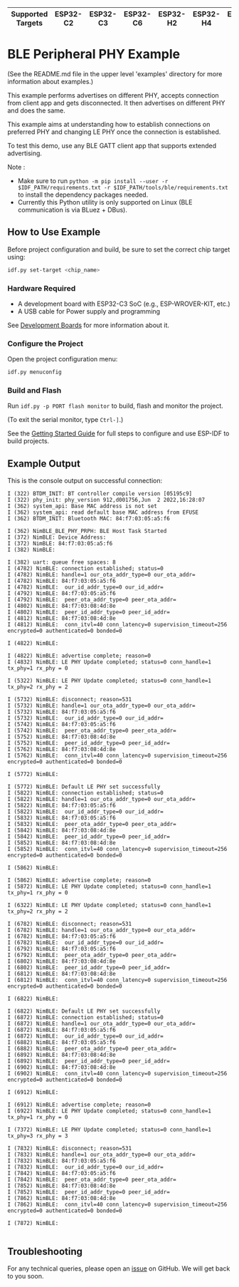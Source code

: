 | Supported Targets | ESP32-C2 | ESP32-C3 | ESP32-C6 | ESP32-H2 | ESP32-H4 | ESP32-S3 |
| ----------------- | -------- | -------- | -------- | -------- | -------- | -------- |

# BLE Peripheral PHY Example

(See the README.md file in the upper level 'examples' directory for more information about examples.)

This example performs advertises on different PHY, accepts connection from client app and gets disconnected. It then advertises on different PHY and does the same.

This example aims at understanding how to establish connections on preferred PHY and changing LE PHY once the connection is established.

To test this demo, use any BLE GATT client app that supports extended advertising.

Note :

* Make sure to run `python -m pip install --user -r $IDF_PATH/requirements.txt -r $IDF_PATH/tools/ble/requirements.txt` to install the dependency packages needed.
* Currently this Python utility is only supported on Linux (BLE communication is via BLuez + DBus).

## How to Use Example

Before project configuration and build, be sure to set the correct chip target using:

```bash
idf.py set-target <chip_name>
```

### Hardware Required

* A development board with ESP32-C3 SoC (e.g., ESP-WROVER-KIT, etc.)
* A USB cable for Power supply and programming

See [Development Boards](https://www.espressif.com/en/products/devkits) for more information about it.

### Configure the Project

Open the project configuration menu:

```bash
idf.py menuconfig
```

### Build and Flash

Run `idf.py -p PORT flash monitor` to build, flash and monitor the project.

(To exit the serial monitor, type ``Ctrl-]``.)

See the [Getting Started Guide](https://idf.espressif.com/) for full steps to configure and use ESP-IDF to build projects.

## Example Output

This is the console output on successful connection:

```
I (322) BTDM_INIT: BT controller compile version [05195c9]
I (322) phy_init: phy_version 912,d001756,Jun  2 2022,16:28:07
I (362) system_api: Base MAC address is not set
I (362) system_api: read default base MAC address from EFUSE
I (362) BTDM_INIT: Bluetooth MAC: 84:f7:03:05:a5:f6

I (362) NimBLE_BLE_PHY_PRPH: BLE Host Task Started
I (372) NimBLE: Device Address:
I (372) NimBLE: 84:f7:03:05:a5:f6
I (382) NimBLE:

I (382) uart: queue free spaces: 8
I (4782) NimBLE: connection established; status=0
I (4782) NimBLE: handle=1 our_ota_addr_type=0 our_ota_addr=
I (4782) NimBLE: 84:f7:03:05:a5:f6
I (4782) NimBLE:  our_id_addr_type=0 our_id_addr=
I (4792) NimBLE: 84:f7:03:05:a5:f6
I (4792) NimBLE:  peer_ota_addr_type=0 peer_ota_addr=
I (4802) NimBLE: 84:f7:03:08:4d:8e
I (4802) NimBLE:  peer_id_addr_type=0 peer_id_addr=
I (4812) NimBLE: 84:f7:03:08:4d:8e
I (4812) NimBLE:  conn_itvl=40 conn_latency=0 supervision_timeout=256 encrypted=0 authenticated=0 bonded=0

I (4822) NimBLE:

I (4822) NimBLE: advertise complete; reason=0
I (4832) NimBLE: LE PHY Update completed; status=0 conn_handle=1 tx_phy=1 rx_phy = 0

I (5322) NimBLE: LE PHY Update completed; status=0 conn_handle=1 tx_phy=2 rx_phy = 2

I (5732) NimBLE: disconnect; reason=531
I (5732) NimBLE: handle=1 our_ota_addr_type=0 our_ota_addr=
I (5732) NimBLE: 84:f7:03:05:a5:f6
I (5732) NimBLE:  our_id_addr_type=0 our_id_addr=
I (5742) NimBLE: 84:f7:03:05:a5:f6
I (5742) NimBLE:  peer_ota_addr_type=0 peer_ota_addr=
I (5752) NimBLE: 84:f7:03:08:4d:8e
I (5752) NimBLE:  peer_id_addr_type=0 peer_id_addr=
I (5762) NimBLE: 84:f7:03:08:4d:8e
I (5762) NimBLE:  conn_itvl=40 conn_latency=0 supervision_timeout=256 encrypted=0 authenticated=0 bonded=0

I (5772) NimBLE:

I (5772) NimBLE: Default LE PHY set successfully
I (5822) NimBLE: connection established; status=0
I (5822) NimBLE: handle=1 our_ota_addr_type=0 our_ota_addr=
I (5822) NimBLE: 84:f7:03:05:a5:f6
I (5822) NimBLE:  our_id_addr_type=0 our_id_addr=
I (5832) NimBLE: 84:f7:03:05:a5:f6
I (5832) NimBLE:  peer_ota_addr_type=0 peer_ota_addr=
I (5842) NimBLE: 84:f7:03:08:4d:8e
I (5842) NimBLE:  peer_id_addr_type=0 peer_id_addr=
I (5852) NimBLE: 84:f7:03:08:4d:8e
I (5852) NimBLE:  conn_itvl=40 conn_latency=0 supervision_timeout=256 encrypted=0 authenticated=0 bonded=0

I (5862) NimBLE:

I (5862) NimBLE: advertise complete; reason=0
I (5872) NimBLE: LE PHY Update completed; status=0 conn_handle=1 tx_phy=1 rx_phy = 0

I (6322) NimBLE: LE PHY Update completed; status=0 conn_handle=1 tx_phy=2 rx_phy = 2

I (6782) NimBLE: disconnect; reason=531
I (6782) NimBLE: handle=1 our_ota_addr_type=0 our_ota_addr=
I (6782) NimBLE: 84:f7:03:05:a5:f6
I (6782) NimBLE:  our_id_addr_type=0 our_id_addr=
I (6792) NimBLE: 84:f7:03:05:a5:f6
I (6792) NimBLE:  peer_ota_addr_type=0 peer_ota_addr=
I (6802) NimBLE: 84:f7:03:08:4d:8e
I (6802) NimBLE:  peer_id_addr_type=0 peer_id_addr=
I (6812) NimBLE: 84:f7:03:08:4d:8e
I (6812) NimBLE:  conn_itvl=40 conn_latency=0 supervision_timeout=256 encrypted=0 authenticated=0 bonded=0

I (6822) NimBLE:

I (6822) NimBLE: Default LE PHY set successfully
I (6872) NimBLE: connection established; status=0
I (6872) NimBLE: handle=1 our_ota_addr_type=0 our_ota_addr=
I (6872) NimBLE: 84:f7:03:05:a5:f6
I (6872) NimBLE:  our_id_addr_type=0 our_id_addr=
I (6882) NimBLE: 84:f7:03:05:a5:f6
I (6882) NimBLE:  peer_ota_addr_type=0 peer_ota_addr=
I (6892) NimBLE: 84:f7:03:08:4d:8e
I (6892) NimBLE:  peer_id_addr_type=0 peer_id_addr=
I (6902) NimBLE: 84:f7:03:08:4d:8e
I (6902) NimBLE:  conn_itvl=40 conn_latency=0 supervision_timeout=256 encrypted=0 authenticated=0 bonded=0

I (6912) NimBLE:

I (6912) NimBLE: advertise complete; reason=0
I (6922) NimBLE: LE PHY Update completed; status=0 conn_handle=1 tx_phy=1 rx_phy = 0

I (7372) NimBLE: LE PHY Update completed; status=0 conn_handle=1 tx_phy=3 rx_phy = 3

I (7832) NimBLE: disconnect; reason=531
I (7832) NimBLE: handle=1 our_ota_addr_type=0 our_ota_addr=
I (7832) NimBLE: 84:f7:03:05:a5:f6
I (7832) NimBLE:  our_id_addr_type=0 our_id_addr=
I (7842) NimBLE: 84:f7:03:05:a5:f6
I (7842) NimBLE:  peer_ota_addr_type=0 peer_ota_addr=
I (7852) NimBLE: 84:f7:03:08:4d:8e
I (7852) NimBLE:  peer_id_addr_type=0 peer_id_addr=
I (7862) NimBLE: 84:f7:03:08:4d:8e
I (7862) NimBLE:  conn_itvl=40 conn_latency=0 supervision_timeout=256 encrypted=0 authenticated=0 bonded=0

I (7872) NimBLE:


```

## Troubleshooting

For any technical queries, please open an [issue](https://github.com/espressif/esp-idf/issues) on GitHub. We will get back to you soon.
